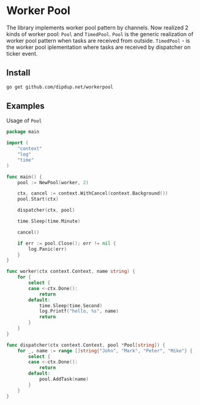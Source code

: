 # Worker Pool
The library implements worker pool pattern by channels. Now realized 2 kinds of worker pool: `Pool` and `TimedPool`. `Pool` is the generic realization of worker pool pattern when tasks are received from outside. `TimedPool` - is the worker pool iplementation where tasks are received by dispatcher on ticker event.

## Install 

```bash
go get github.com/dipdup.net/workerpool
```

## Examples

Usage of `Pool`

```go
package main

import (
	"context"
	"log"
	"time"
)

func main() {
	pool := NewPool(worker, 2)

	ctx, cancel := context.WithCancel(context.Background())
	pool.Start(ctx)

	dispatcher(ctx, pool)

	time.Sleep(time.Minute)

	cancel()

	if err := pool.Close(); err != nil {
		log.Panic(err)
	}
}

func worker(ctx context.Context, name string) {
	for {
		select {
		case <-ctx.Done():
			return
		default:
			time.Sleep(time.Second)
			log.Printf("hello, %s", name)
			return
		}
	}
}

func dispatcher(ctx context.Context, pool *Pool[string]) {
	for _, name := range []string{"John", "Mark", "Peter", "Mike"} {
		select {
		case <-ctx.Done():
			return
		default:
			pool.AddTask(name)
		}
	}
}
```
